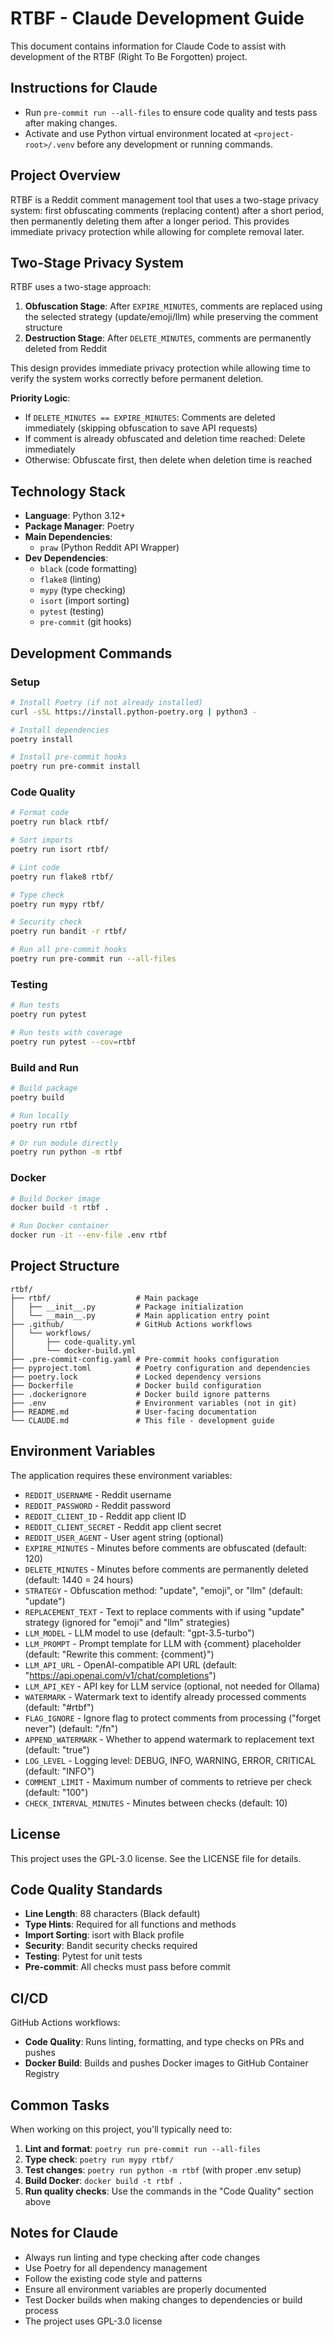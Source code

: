 # RTBF - Claude Development Guide

This document contains information for Claude Code to assist with development of the RTBF (Right To Be Forgotten) project.

## Instructions for Claude

- Run `pre-commit run --all-files` to ensure code quality and tests pass after making changes.
- Activate and use Python virtual environment located at `<project-root>/.venv` before any development or running commands.

## Project Overview

RTBF is a Reddit comment management tool that uses a two-stage privacy system: first obfuscating comments (replacing content) after a short period, then permanently deleting them after a longer period. This provides immediate privacy protection while allowing for complete removal later.

## Two-Stage Privacy System

RTBF uses a two-stage approach:

1. **Obfuscation Stage**: After `EXPIRE_MINUTES`, comments are replaced using the selected strategy (update/emoji/llm) while preserving the comment structure
2. **Destruction Stage**: After `DELETE_MINUTES`, comments are permanently deleted from Reddit

This design provides immediate privacy protection while allowing time to verify the system works correctly before permanent deletion.

**Priority Logic**:
- If `DELETE_MINUTES == EXPIRE_MINUTES`: Comments are deleted immediately (skipping obfuscation to save API requests)
- If comment is already obfuscated and deletion time reached: Delete immediately
- Otherwise: Obfuscate first, then delete when deletion time is reached

## Technology Stack

- **Language**: Python 3.12+
- **Package Manager**: Poetry
- **Main Dependencies**:
  - `praw` (Python Reddit API Wrapper)
- **Dev Dependencies**:
  - `black` (code formatting)
  - `flake8` (linting)
  - `mypy` (type checking)
  - `isort` (import sorting)
  - `pytest` (testing)
  - `pre-commit` (git hooks)

## Development Commands

### Setup
```bash
# Install Poetry (if not already installed)
curl -sSL https://install.python-poetry.org | python3 -

# Install dependencies
poetry install

# Install pre-commit hooks
poetry run pre-commit install
```

### Code Quality
```bash
# Format code
poetry run black rtbf/

# Sort imports
poetry run isort rtbf/

# Lint code
poetry run flake8 rtbf/

# Type check
poetry run mypy rtbf/

# Security check
poetry run bandit -r rtbf/

# Run all pre-commit hooks
poetry run pre-commit run --all-files
```

### Testing
```bash
# Run tests
poetry run pytest

# Run tests with coverage
poetry run pytest --cov=rtbf
```

### Build and Run
```bash
# Build package
poetry build

# Run locally
poetry run rtbf

# Or run module directly
poetry run python -m rtbf
```

### Docker
```bash
# Build Docker image
docker build -t rtbf .

# Run Docker container
docker run -it --env-file .env rtbf
```

## Project Structure

```
rtbf/
├── rtbf/                   # Main package
│   ├── __init__.py         # Package initialization
│   └── __main__.py         # Main application entry point
├── .github/                # GitHub Actions workflows
│   └── workflows/
│       ├── code-quality.yml
│       └── docker-build.yml
├── .pre-commit-config.yaml # Pre-commit hooks configuration
├── pyproject.toml          # Poetry configuration and dependencies
├── poetry.lock             # Locked dependency versions
├── Dockerfile              # Docker build configuration
├── .dockerignore           # Docker build ignore patterns
├── .env                    # Environment variables (not in git)
├── README.md               # User-facing documentation
└── CLAUDE.md               # This file - development guide
```

## Environment Variables

The application requires these environment variables:

- `REDDIT_USERNAME` - Reddit username
- `REDDIT_PASSWORD` - Reddit password
- `REDDIT_CLIENT_ID` - Reddit app client ID
- `REDDIT_CLIENT_SECRET` - Reddit app client secret
- `REDDIT_USER_AGENT` - User agent string (optional)
- `EXPIRE_MINUTES` - Minutes before comments are obfuscated (default: 120)
- `DELETE_MINUTES` - Minutes before comments are permanently deleted (default: 1440 = 24 hours)
- `STRATEGY` - Obfuscation method: "update", "emoji", or "llm" (default: "update")
- `REPLACEMENT_TEXT` - Text to replace comments with if using "update" strategy (ignored for "emoji" and "llm" strategies)
- `LLM_MODEL` - LLM model to use (default: "gpt-3.5-turbo")
- `LLM_PROMPT` - Prompt template for LLM with {comment} placeholder (default: "Rewrite this comment: {comment}")
- `LLM_API_URL` - OpenAI-compatible API URL (default: "https://api.openai.com/v1/chat/completions")
- `LLM_API_KEY` - API key for LLM service (optional, not needed for Ollama)
- `WATERMARK` - Watermark text to identify already processed comments (default: "#rtbf")
- `FLAG_IGNORE` - Ignore flag to protect comments from processing ("forget never") (default: "/fn")
- `APPEND_WATERMARK` - Whether to append watermark to replacement text (default: "true")
- `LOG_LEVEL` - Logging level: DEBUG, INFO, WARNING, ERROR, CRITICAL (default: "INFO")
- `COMMENT_LIMIT` - Maximum number of comments to retrieve per check (default: "100")
- `CHECK_INTERVAL_MINUTES` - Minutes between checks (default: 10)

## License

This project uses the GPL-3.0 license. See the LICENSE file for details.

## Code Quality Standards

- **Line Length**: 88 characters (Black default)
- **Type Hints**: Required for all functions and methods
- **Import Sorting**: isort with Black profile
- **Security**: Bandit security checks required
- **Testing**: Pytest for unit tests
- **Pre-commit**: All checks must pass before commit

## CI/CD

GitHub Actions workflows:
- **Code Quality**: Runs linting, formatting, and type checks on PRs and pushes
- **Docker Build**: Builds and pushes Docker images to GitHub Container Registry

## Common Tasks

When working on this project, you'll typically need to:

1. **Lint and format**: `poetry run pre-commit run --all-files`
2. **Type check**: `poetry run mypy rtbf/`
3. **Test changes**: `poetry run python -m rtbf` (with proper .env setup)
4. **Build Docker**: `docker build -t rtbf .`
5. **Run quality checks**: Use the commands in the "Code Quality" section above

## Notes for Claude

- Always run linting and type checking after code changes
- Use Poetry for all dependency management
- Follow the existing code style and patterns
- Ensure all environment variables are properly documented
- Test Docker builds when making changes to dependencies or build process
- The project uses GPL-3.0 license
